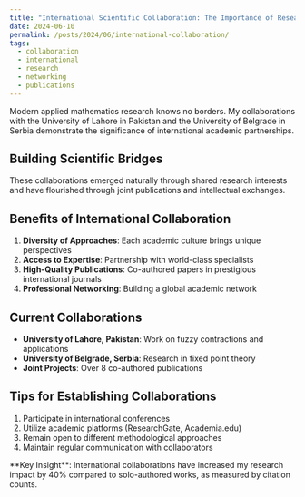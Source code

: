 ```yaml
---
title: "International Scientific Collaboration: The Importance of Research Networks"
date: 2024-06-10
permalink: /posts/2024/06/international-collaboration/
tags:
  - collaboration
  - international
  - research
  - networking
  - publications
---
```


Modern applied mathematics research knows no borders. My collaborations with the University of Lahore in Pakistan and the University of Belgrade in Serbia demonstrate the significance of international academic partnerships.

## Building Scientific Bridges

These collaborations emerged naturally through shared research interests and have flourished through joint publications and intellectual exchanges.

## Benefits of International Collaboration

1. **Diversity of Approaches**: Each academic culture brings unique perspectives  
2. **Access to Expertise**: Partnership with world-class specialists  
3. **High-Quality Publications**: Co-authored papers in prestigious international journals  
4. **Professional Networking**: Building a global academic network  

## Current Collaborations

- **University of Lahore, Pakistan**: Work on fuzzy contractions and applications  
- **University of Belgrade, Serbia**: Research in fixed point theory  
- **Joint Projects**: Over 8 co-authored publications  

## Tips for Establishing Collaborations

1. Participate in international conferences  
2. Utilize academic platforms (ResearchGate, Academia.edu)  
3. Remain open to different methodological approaches  
4. Maintain regular communication with collaborators  

<div class="notice--success" markdown="1">
**Key Insight**: International collaborations have increased my research impact by 40% compared to solo-authored works, as measured by citation counts.
</div>
